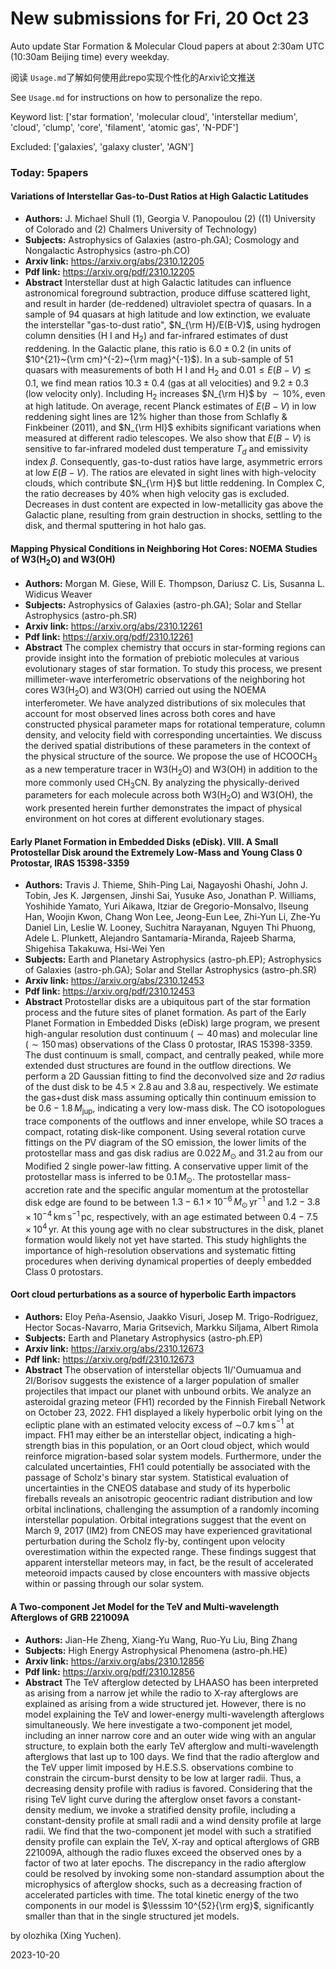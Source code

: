 # New submissions for Fri, 20 Oct 23
Auto update Star Formation & Molecular Cloud papers at about 2:30am UTC (10:30am Beijing time) every weekday.


阅读 `Usage.md`了解如何使用此repo实现个性化的Arxiv论文推送

See `Usage.md` for instructions on how to personalize the repo. 


Keyword list: ['star formation', 'molecular cloud', 'interstellar medium', 'cloud', 'clump', 'core', 'filament', 'atomic gas', 'N-PDF']


Excluded: ['galaxies', 'galaxy cluster', 'AGN']


### Today: 5papers 
#### Variations of Interstellar Gas-to-Dust Ratios at High Galactic Latitudes
 - **Authors:** J. Michael Shull (1), Georgia V. Panopoulou (2) ((1) University of Colorado and (2) Chalmers University of Technology)
 - **Subjects:** Astrophysics of Galaxies (astro-ph.GA); Cosmology and Nongalactic Astrophysics (astro-ph.CO)
 - **Arxiv link:** https://arxiv.org/abs/2310.12205
 - **Pdf link:** https://arxiv.org/pdf/2310.12205
 - **Abstract**
 Interstellar dust at high Galactic latitudes can influence astronomical foreground subtraction, produce diffuse scattered light, and result in harder (de-reddened) ultraviolet spectra of quasars. In a sample of 94 quasars at high latitude and low extinction, we evaluate the interstellar "gas-to-dust ratio", $N_{\rm H}/E(B-V)$, using hydrogen column densities (H I and H$_2$) and far-infrared estimates of dust reddening. In the Galactic plane, this ratio is $6.0\pm0.2$ (in units of $10^{21}~{\rm cm}^{-2}~{\rm mag}^{-1}$). In a sub-sample of 51 quasars with measurements of both H I and H$_2$ and $0.01 \leq E(B-V) \lesssim 0.1$, we find mean ratios $10.3\pm0.4$ (gas at all velocities) and $9.2\pm0.3$ (low velocity only). Including H$_2$ increases $N_{\rm H}$ by $\sim10$%, even at high latitude. On average, recent Planck estimates of $E(B-V)$ in low reddening sight lines are 12% higher than those from Schlafly & Finkbeiner (2011), and $N_{\rm HI}$ exhibits significant variations when measured at different radio telescopes. We also show that $E(B-V)$ is sensitive to far-infrared modeled dust temperature $T_d$ and emissivity index $\beta$. Consequently, gas-to-dust ratios have large, asymmetric errors at low $E(B-V)$. The ratios are elevated in sight lines with high-velocity clouds, which contribute $N_{\rm H}$ but little reddening. In Complex C, the ratio decreases by 40% when high velocity gas is excluded. Decreases in dust content are expected in low-metallicity gas above the Galactic plane, resulting from grain destruction in shocks, settling to the disk, and thermal sputtering in hot halo gas.
#### Mapping Physical Conditions in Neighboring Hot Cores: NOEMA Studies of  W3(H$_2$O) and W3(OH)
 - **Authors:** Morgan M. Giese, Will E. Thompson, Dariusz C. Lis, Susanna L. Widicus Weaver
 - **Subjects:** Astrophysics of Galaxies (astro-ph.GA); Solar and Stellar Astrophysics (astro-ph.SR)
 - **Arxiv link:** https://arxiv.org/abs/2310.12261
 - **Pdf link:** https://arxiv.org/pdf/2310.12261
 - **Abstract**
 The complex chemistry that occurs in star-forming regions can provide insight into the formation of prebiotic molecules at various evolutionary stages of star formation. To study this process, we present millimeter-wave interferometric observations of the neighboring hot cores W3(H$_2$O) and W3(OH) carried out using the NOEMA interferometer. We have analyzed distributions of six molecules that account for most observed lines across both cores and have constructed physical parameter maps for rotational temperature, column density, and velocity field with corresponding uncertainties. We discuss the derived spatial distributions of these parameters in the context of the physical structure of the source. We propose the use of HCOOCH$_3$ as a new temperature tracer in W3(H$_2$O) and W3(OH) in addition to the more commonly used CH$_3$CN. By analyzing the physically-derived parameters for each molecule across both W3(H$_2$O) and W3(OH), the work presented herein further demonstrates the impact of physical environment on hot cores at different evolutionary stages.
#### Early Planet Formation in Embedded Disks (eDisk). VIII. A Small  Protostellar Disk around the Extremely Low-Mass and Young Class 0 Protostar,  IRAS 15398-3359
 - **Authors:** Travis J. Thieme, Shih-Ping Lai, Nagayoshi Ohashi, John J. Tobin, Jes K. Jørgensen, Jinshi Sai, Yusuke Aso, Jonathan P. Williams, Yoshihide Yamato, Yuri Aikawa, Itziar de Gregorio-Monsalvo, Ilseung Han, Woojin Kwon, Chang Won Lee, Jeong-Eun Lee, Zhi-Yun Li, Zhe-Yu Daniel Lin, Leslie W. Looney, Suchitra Narayanan, Nguyen Thi Phuong, Adele L. Plunkett, Alejandro Santamaría-Miranda, Rajeeb Sharma, Shigehisa Takakuwa, Hsi-Wei Yen
 - **Subjects:** Earth and Planetary Astrophysics (astro-ph.EP); Astrophysics of Galaxies (astro-ph.GA); Solar and Stellar Astrophysics (astro-ph.SR)
 - **Arxiv link:** https://arxiv.org/abs/2310.12453
 - **Pdf link:** https://arxiv.org/pdf/2310.12453
 - **Abstract**
 Protostellar disks are a ubiquitous part of the star formation process and the future sites of planet formation. As part of the Early Planet Formation in Embedded Disks (eDisk) large program, we present high-angular resolution dust continuum ($\sim40\,$mas) and molecular line ($\sim150\,$mas) observations of the Class 0 protostar, IRAS 15398-3359. The dust continuum is small, compact, and centrally peaked, while more extended dust structures are found in the outflow directions. We perform a 2D Gaussian fitting to find the deconvolved size and $2\sigma$ radius of the dust disk to be $4.5\times2.8\,\mathrm{au}$ and $3.8\,\mathrm{au}$, respectively. We estimate the gas+dust disk mass assuming optically thin continuum emission to be $0.6-1.8\,M_\mathrm{jup}$, indicating a very low-mass disk. The CO isotopologues trace components of the outflows and inner envelope, while SO traces a compact, rotating disk-like component. Using several rotation curve fittings on the PV diagram of the SO emission, the lower limits of the protostellar mass and gas disk radius are $0.022\,M_\odot$ and $31.2\,\mathrm{au}$ from our Modified 2 single power-law fitting. A conservative upper limit of the protostellar mass is inferred to be $0.1\,M_\odot$. The protostellar mass-accretion rate and the specific angular momentum at the protostellar disk edge are found to be between $1.3-6.1\times10^{-6}\,M_\odot\,\mathrm{yr^{-1}}$ and $1.2-3.8\times10^{-4}\,\mathrm{km\,s^{-1}\,pc}$, respectively, with an age estimated between $0.4-7.5\times10^{4}\,$yr. At this young age with no clear substructures in the disk, planet formation would likely not yet have started. This study highlights the importance of high-resolution observations and systematic fitting procedures when deriving dynamical properties of deeply embedded Class 0 protostars.
#### Oort cloud perturbations as a source of hyperbolic Earth impactors
 - **Authors:** Eloy Peña-Asensio, Jaakko Visuri, Josep M. Trigo-Rodríguez, Hector Socas-Navarro, Maria Gritsevich, Markku Siljama, Albert Rimola
 - **Subjects:** Earth and Planetary Astrophysics (astro-ph.EP)
 - **Arxiv link:** https://arxiv.org/abs/2310.12673
 - **Pdf link:** https://arxiv.org/pdf/2310.12673
 - **Abstract**
 The observation of interstellar objects 1I/'Oumuamua and 2I/Borisov suggests the existence of a larger population of smaller projectiles that impact our planet with unbound orbits. We analyze an asteroidal grazing meteor (FH1) recorded by the Finnish Fireball Network on October 23, 2022. FH1 displayed a likely hyperbolic orbit lying on the ecliptic plane with an estimated velocity excess of $\sim$0.7 km$\,$s$^{-1}$ at impact. FH1 may either be an interstellar object, indicating a high-strength bias in this population, or an Oort cloud object, which would reinforce migration-based solar system models. Furthermore, under the calculated uncertainties, FH1 could potentially be associated with the passage of Scholz's binary star system. Statistical evaluation of uncertainties in the CNEOS database and study of its hyperbolic fireballs reveals an anisotropic geocentric radiant distribution and low orbital inclinations, challenging the assumption of a randomly incoming interstellar population. Orbital integrations suggest that the event on March 9, 2017 (IM2) from CNEOS may have experienced gravitational perturbation during the Scholz fly-by, contingent upon velocity overestimation within the expected range. These findings suggest that apparent interstellar meteors may, in fact, be the result of accelerated meteoroid impacts caused by close encounters with massive objects within or passing through our solar system.
#### A Two-component Jet Model for the TeV and Multi-wavelength Afterglows of  GRB 221009A
 - **Authors:** Jian-He Zheng, Xiang-Yu Wang, Ruo-Yu Liu, Bing Zhang
 - **Subjects:** High Energy Astrophysical Phenomena (astro-ph.HE)
 - **Arxiv link:** https://arxiv.org/abs/2310.12856
 - **Pdf link:** https://arxiv.org/pdf/2310.12856
 - **Abstract**
 The TeV afterglow detected by LHAASO has been interpreted as arising from a narrow jet while the radio to X-ray afterglows are explained as arising from a wide structured jet. However, there is no model explaining the TeV and lower-energy multi-wavelength afterglows simultaneously. We here investigate a two-component jet model, including an inner narrow core and an outer wide wing with an angular structure, to explain both the early TeV afterglow and multi-wavelength afterglows that last up to 100 days. We find that the radio afterglow and the TeV upper limit imposed by H.E.S.S. observations combine to constrain the circum-burst density to be low at larger radii. Thus, a decreasing density profile with radius is favored. Considering that the rising TeV light curve during the afterglow onset favors a constant-density medium, we invoke a stratified density profile, including a constant-density profile at small radii and a wind density profile at large radii. We find that the two-component jet model with such a stratified density profile can explain the TeV, X-ray and optical afterglows of GRB 221009A, although the radio fluxes exceed the observed ones by a factor of two at later epochs. The discrepancy in the radio afterglow could be resolved by invoking some non-standard assumption about the microphysics of afterglow shocks, such as a decreasing fraction of accelerated particles with time. The total kinetic energy of the two components in our model is $\lesssim 10^{52}{\rm erg}$, significantly smaller than that in the single structured jet models.


by olozhika (Xing Yuchen). 


2023-10-20
